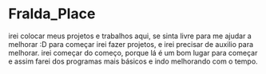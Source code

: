 # Fralda_Place
irei colocar meus projetos e trabalhos aqui, se sinta livre para me ajudar a melhorar :D
para começar irei fazer projetos, e irei precisar de auxilio para melhorar.
irei começar do começo, porque lá é um bom lugar para começar
e assim farei dos programas mais básicos e indo melhorando com o tempo.
